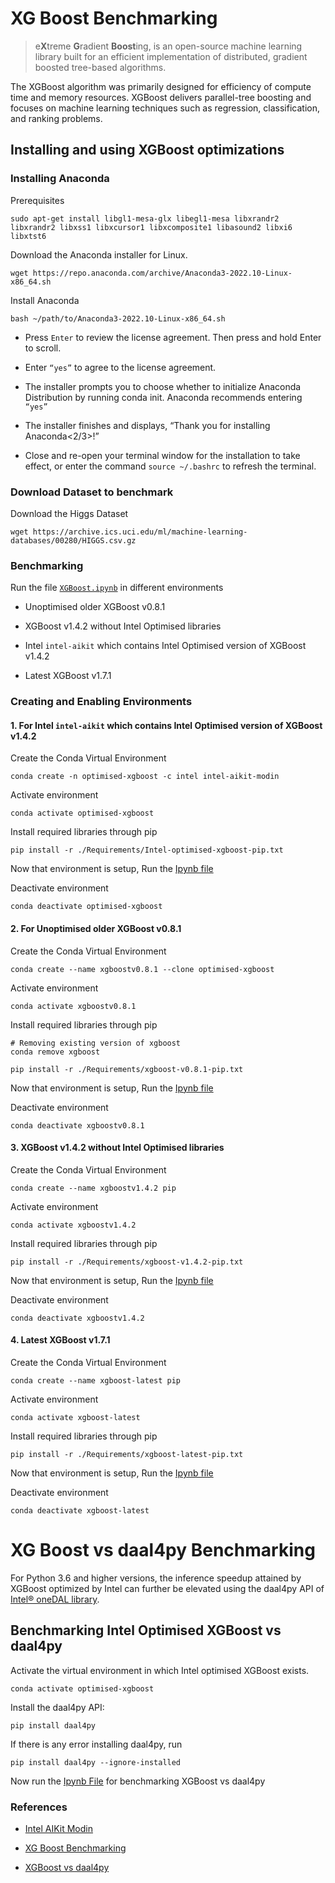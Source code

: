 # XG Boost Benchmarking

> e**X**treme **G**radient **Boost**ing, is an open-source machine learning library built for an efficient implementation of distributed, gradient boosted tree-based algorithms.

The XGBoost algorithm was primarily designed for efficiency of compute time and memory resources. XGBoost delivers parallel-tree boosting and focuses on machine learning techniques such as regression, classification, and ranking problems.

## Installing and using XGBoost optimizations

### Installing Anaconda

Prerequisites

```shell
sudo apt-get install libgl1-mesa-glx libegl1-mesa libxrandr2 libxrandr2 libxss1 libxcursor1 libxcomposite1 libasound2 libxi6 libxtst6
```

Download the Anaconda installer for Linux.

```shell
wget https://repo.anaconda.com/archive/Anaconda3-2022.10-Linux-x86_64.sh
```

Install Anaconda

```shell
bash ~/path/to/Anaconda3-2022.10-Linux-x86_64.sh
```

- Press `Enter` to review the license agreement. Then press and hold Enter to scroll.

- Enter `“yes”` to agree to the license agreement.

- The installer prompts you to choose whether to initialize Anaconda Distribution by running conda init. Anaconda recommends entering `“yes”`

- The installer finishes and displays, “Thank you for installing Anaconda<2/3>!”

- Close and re-open your terminal window for the installation to take effect, or enter the command `source ~/.bashrc` to refresh the terminal.

### Download Dataset to benchmark

Download the Higgs Dataset

```shell
wget https://archive.ics.uci.edu/ml/machine-learning-databases/00280/HIGGS.csv.gz
```

### Benchmarking

Run the file [`XGBoost.ipynb`](./XGBoost.ipynb) in different environments

- Unoptimised older XGBoost v0.8.1

- XGBoost v1.4.2 without Intel Optimised libraries

- Intel `intel-aikit` which contains Intel Optimised version of XGBoost v1.4.2

- Latest XGBoost v1.7.1

### Creating and Enabling Environments

#### 1. For Intel `intel-aikit` which contains Intel Optimised version of XGBoost v1.4.2

Create the Conda Virtual Environment

```shell
conda create -n optimised-xgboost -c intel intel-aikit-modin
```

Activate environment

```shell
conda activate optimised-xgboost
```

Install required libraries through pip

```shell
pip install -r ./Requirements/Intel-optimised-xgboost-pip.txt
```

Now that environment is setup, Run the [Ipynb file](./XGBoost.ipynb)

Deactivate environment

```shell
conda deactivate optimised-xgboost
```

#### 2. For Unoptimised older XGBoost v0.8.1

Create the Conda Virtual Environment

```shell
conda create --name xgboostv0.8.1 --clone optimised-xgboost
```

Activate environment

```shell
conda activate xgboostv0.8.1
```

Install required libraries through pip

```shell
# Removing existing version of xgboost
conda remove xgboost

pip install -r ./Requirements/xgboost-v0.8.1-pip.txt
```

Now that environment is setup, Run the [Ipynb file](./XGBoost.ipynb)

Deactivate environment

```shell
conda deactivate xgboostv0.8.1
```

#### 3. XGBoost v1.4.2 without Intel Optimised libraries

Create the Conda Virtual Environment

```shell
conda create --name xgboostv1.4.2 pip
```

Activate environment

```shell
conda activate xgboostv1.4.2
```

Install required libraries through pip

```shell
pip install -r ./Requirements/xgboost-v1.4.2-pip.txt
```

Now that environment is setup, Run the [Ipynb file](./XGBoost.ipynb)

Deactivate environment

```shell
conda deactivate xgboostv1.4.2
```

#### 4. Latest XGBoost v1.7.1

Create the Conda Virtual Environment

```shell
conda create --name xgboost-latest pip
```

Activate environment

```shell
conda activate xgboost-latest
```

Install required libraries through pip

```shell
pip install -r ./Requirements/xgboost-latest-pip.txt
```

Now that environment is setup, Run the [Ipynb file](./XGBoost.ipynb)

Deactivate environment

```shell
conda deactivate xgboost-latest
```

# XG Boost vs daal4py Benchmarking

For Python 3.6 and higher versions, the inference speedup attained by XGBoost optimized by Intel can further be elevated using the daal4py API of [Intel® oneDAL library](https://www.intel.com/content/www/us/en/developer/tools/oneapi/onedal.html).

## Benchmarking Intel Optimised XGBoost vs daal4py

Activate the virtual environment in which Intel optimised XGBoost exists.

```shell
conda activate optimised-xgboost
```

Install the daal4py API:

```shell
pip install daal4py
```

If there is any error installing daal4py, run

```shell
pip install daal4py --ignore-installed
```

Now run the [Ipynb File](./daal4py.ipynb) for benchmarking XGBoost vs daal4py

### References

- [Intel AIKit Modin](https://www.intel.com/content/www/us/en/develop/documentation/installation-guide-for-intel-oneapi-toolkits-linux/top/installation/install-using-package-managers/conda/install-intel-ai-analytics-toolkit-via-conda.html)

- [XG Boost Benchmarking](https://github.com/oneapi-src/oneAPI-samples/blob/master/AI-and-Analytics/Features-and-Functionality/IntelPython_XGBoost_Performance/IntelPython_XGBoost_Performance.ipynb)

- [XGBoost vs daal4py](https://github.com/oneapi-src/oneAPI-samples/blob/master/AI-and-Analytics/Features-and-Functionality/IntelPython_XGBoost_daal4pyPrediction/IntelPython_XGBoost_daal4pyPrediction.ipynb)
